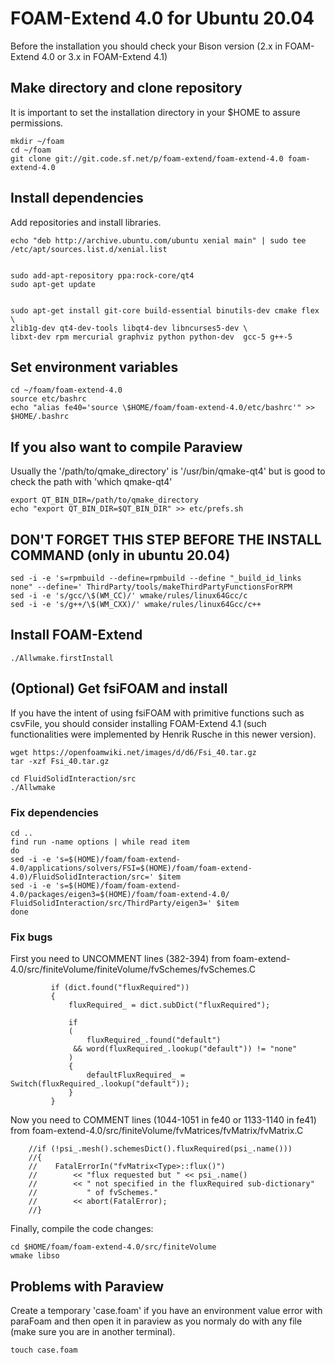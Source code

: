 # FOAM-Extend 4.0 for Ubuntu 20.04

Before the installation you should check your Bison version (2.x in FOAM-Extend 4.0 or 3.x in FOAM-Extend 4.1)

## Make directory and clone repository

It is important to set the installation directory in your $HOME to assure permissions.

```
mkdir ~/foam
cd ~/foam
git clone git://git.code.sf.net/p/foam-extend/foam-extend-4.0 foam-extend-4.0
```

## Install dependencies

Add repositories and install libraries.

```
echo "deb http://archive.ubuntu.com/ubuntu xenial main" | sudo tee /etc/apt/sources.list.d/xenial.list


sudo add-apt-repository ppa:rock-core/qt4
sudo apt-get update


sudo apt-get install git-core build-essential binutils-dev cmake flex \
zlib1g-dev qt4-dev-tools libqt4-dev libncurses5-dev \
libxt-dev rpm mercurial graphviz python python-dev  gcc-5 g++-5
```

## Set environment variables

```
cd ~/foam/foam-extend-4.0
source etc/bashrc
echo "alias fe40='source \$HOME/foam/foam-extend-4.0/etc/bashrc'" >> $HOME/.bashrc
```

## If you also want to compile Paraview

Usually the '/path/to/qmake_directory' is '/usr/bin/qmake-qt4' but is good to check the path with 'which qmake-qt4'

```
export QT_BIN_DIR=/path/to/qmake_directory
echo "export QT_BIN_DIR=$QT_BIN_DIR" >> etc/prefs.sh
```

## DON'T FORGET THIS STEP BEFORE THE INSTALL COMMAND (only in ubuntu 20.04)

```
sed -i -e 's=rpmbuild --define=rpmbuild --define "_build_id_links none" --define=' ThirdParty/tools/makeThirdPartyFunctionsForRPM
sed -i -e 's/gcc/\$(WM_CC)/' wmake/rules/linux64Gcc/c
sed -i -e 's/g++/\$(WM_CXX)/' wmake/rules/linux64Gcc/c++
```

## Install FOAM-Extend

```
./Allwmake.firstInstall
```

## (Optional) Get fsiFOAM and install 
If you have the intent of using fsiFOAM with primitive functions such as csvFile, you should consider installing FOAM-Extend 4.1 (such functionalities were implemented by Henrik Rusche in this newer version).

```
wget https://openfoamwiki.net/images/d/d6/Fsi_40.tar.gz
tar -xzf Fsi_40.tar.gz

cd FluidSolidInteraction/src
./Allwmake
```

### Fix dependencies

```
cd ..
find run -name options | while read item
do
sed -i -e 's=$(HOME)/foam/foam-extend-4.0/applications/solvers/FSI=$(HOME)/foam/foam-extend-4.0)/FluidSolidInteraction/src=' $item
sed -i -e 's=$(HOME)/foam/foam-extend-4.0/packages/eigen3=$(HOME)/foam/foam-extend-4.0/
FluidSolidInteraction/src/ThirdParty/eigen3=' $item
done
```

### Fix bugs
First you need to UNCOMMENT lines (382-394) from foam-extend-4.0/src/finiteVolume/finiteVolume/fvSchemes/fvSchemes.C 

```
         if (dict.found("fluxRequired"))
         {
             fluxRequired_ = dict.subDict("fluxRequired");

             if
             (
                 fluxRequired_.found("default")
              && word(fluxRequired_.lookup("default")) != "none"
             )
             {
                 defaultFluxRequired_ = Switch(fluxRequired_.lookup("default"));
             }
         }
```

Now you need to COMMENT lines (1044-1051 in fe40 or 1133-1140 in fe41) from foam-extend-4.0/src/finiteVolume/fvMatrices/fvMatrix/fvMatrix.C

```
    //if (!psi_.mesh().schemesDict().fluxRequired(psi_.name()))
    //{
    //    FatalErrorIn("fvMatrix<Type>::flux()")
    //        << "flux requested but " << psi_.name()
    //        << " not specified in the fluxRequired sub-dictionary"
    //           " of fvSchemes."
    //        << abort(FatalError);
    //}
```

Finally, compile the code changes:

```
cd $HOME/foam/foam-extend-4.0/src/finiteVolume
wmake libso
```

## Problems with Paraview

Create a temporary 'case.foam' if you have an environment value error with paraFoam and then open it in paraview as you normaly do with any file (make sure  you are in another terminal).

```
touch case.foam
```

